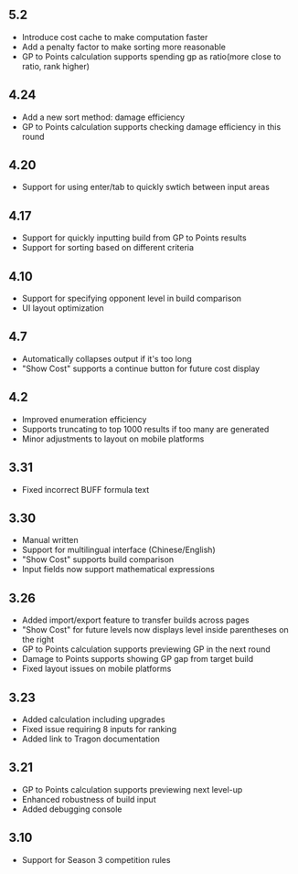 ## 5.2

+ Introduce cost cache to make computation faster
+ Add a penalty factor to make sorting more reasonable
+ GP to Points calculation supports spending gp as ratio(more close to ratio, rank higher)

## 4.24

+ Add a new sort method: damage efficiency
+ GP to Points calculation supports checking damage efficiency in this round

## 4.20

+ Support for using enter/tab to quickly swtich between input areas

## 4.17

+ Support for quickly inputting build from GP to Points results
+ Support for sorting based on different criteria

## 4.10

+ Support for specifying opponent level in build comparison
+ UI layout optimization

## 4.7

+ Automatically collapses output if it's too long
+ "Show Cost" supports a continue button for future cost display

## 4.2

+ Improved enumeration efficiency
+ Supports truncating to top 1000 results if too many are generated
+ Minor adjustments to layout on mobile platforms

## 3.31

+ Fixed incorrect BUFF formula text

## 3.30

+ Manual written
+ Support for multilingual interface (Chinese/English)
+ "Show Cost" supports build comparison
+ Input fields now support mathematical expressions

## 3.26

+ Added import/export feature to transfer builds across pages
+ "Show Cost" for future levels now displays level inside parentheses on the right
+ GP to Points calculation supports previewing GP in the next round
+ Damage to Points supports showing GP gap from target build
+ Fixed layout issues on mobile platforms

## 3.23

+ Added calculation including upgrades
+ Fixed issue requiring 8 inputs for ranking
+ Added link to Tragon documentation

## 3.21

+ GP to Points calculation supports previewing next level-up
+ Enhanced robustness of build input
+ Added debugging console

## 3.10

+ Support for Season 3 competition rules